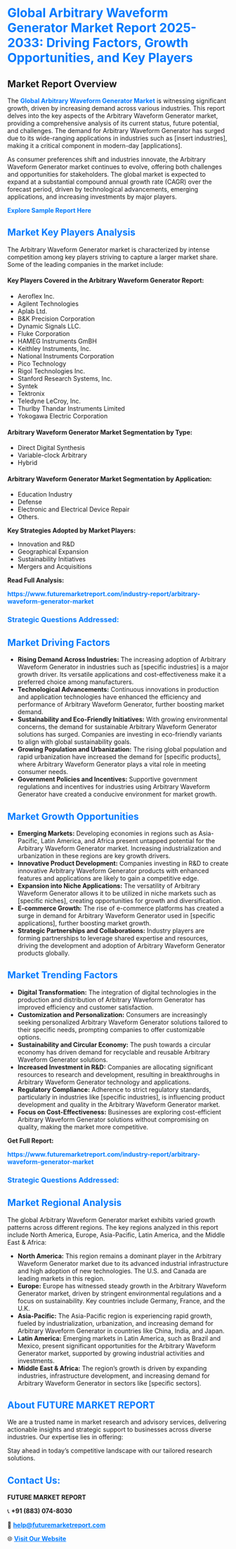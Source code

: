 <h1 style="color: #007BFF;">Global Arbitrary Waveform Generator Market Report 2025-2033: Driving Factors, Growth Opportunities, and Key Players</h1>

<section id="overview">
<h2>Market Report Overview</h2>
<p>The <a href="https://www.futuremarketreport.com/industry-report/arbitrary-waveform-generator-market" style="color: #007BFF; text-decoration: none;"><strong>Global Arbitrary Waveform Generator Market</strong></a> is witnessing significant growth, driven by increasing demand across various industries. This report delves into the key aspects of the Arbitrary Waveform Generator market, providing a comprehensive analysis of its current status, future potential, and challenges. The demand for Arbitrary Waveform Generator has surged due to its wide-ranging applications in industries such as [insert industries], making it a critical component in modern-day [applications].</p>
<p>As consumer preferences shift and industries innovate, the Arbitrary Waveform Generator market continues to evolve, offering both challenges and opportunities for stakeholders. The global market is expected to expand at a substantial compound annual growth rate (CAGR) over the forecast period, driven by technological advancements, emerging applications, and increasing investments by major players.</p>
</section>

<section id="overview">
<p><a href="https://www.futuremarketreport.com/request-sample/reportId=62429" style="color: #007BFF; text-decoration: none;"><strong>Explore Sample Report Here</strong></a></p>
</section>

<section id="key-players">
<h2 style="color: #007BFF;">Market Key Players Analysis</h2>
<p>The Arbitrary Waveform Generator market is characterized by intense competition among key players striving to capture a larger market share. Some of the leading companies in the market include:</p>
<h4>Key Players Covered in the Arbitrary Waveform Generator Report:</h4>
<ul><li>Aeroflex Inc.</li><li>Agilent Technologies</li><li>Aplab Ltd.</li><li>B&amp;K Precision Corporation</li><li>Dynamic Signals LLC.</li><li>Fluke Corporation</li><li>HAMEG Instruments GmBH</li><li>Keithley Instruments, Inc.</li><li>National Instruments Corporation</li><li>Pico Technology</li><li>Rigol Technologies Inc.</li><li>Stanford Research Systems, Inc.</li><li>Syntek</li><li>Tektronix</li><li>Teledyne LeCroy, Inc.</li><li>Thurlby Thandar Instruments Limited</li><li>Yokogawa Electric Corporation</li></ul>
<h4>Arbitrary Waveform Generator Market Segmentation by Type:</h4>
<ul><li>Direct Digital Synthesis</li><li>Variable-clock Arbitrary</li><li>Hybrid</li></ul>

<h4>Arbitrary Waveform Generator Market Segmentation by Application:</h4>
<ul><li>Education Industry</li><li>Defense</li><li>Electronic and Electrical Device Repair</li><li>Others.</li></ul>
<p><strong>Key Strategies Adopted by Market Players:</strong></p>
<ul>
<li>Innovation and R&D</li>
<li>Geographical Expansion</li>
<li>Sustainability Initiatives</li>
<li>Mergers and Acquisitions</li>
</ul>
</section>

<section>
<p><strong>Read Full Analysis: </strong></p><a href="https://www.futuremarketreport.com/industry-report/arbitrary-waveform-generator-market" style="color: #007BFF; text-decoration: none;"><strong>https://www.futuremarketreport.com/industry-report/arbitrary-waveform-generator-market</strong></a>
<h3 style="color: #007BFF;">Strategic Questions Addressed:</h3>
</section>

<section id="driving-factors">
<h2 style="color: #007BFF;">Market Driving Factors</h2>
<ul>
<li><strong>Rising Demand Across Industries:</strong> The increasing adoption of Arbitrary Waveform Generator in industries such as [specific industries] is a major growth driver. Its versatile applications and cost-effectiveness make it a preferred choice among manufacturers.</li>
<li><strong>Technological Advancements:</strong> Continuous innovations in production and application technologies have enhanced the efficiency and performance of Arbitrary Waveform Generator, further boosting market demand.</li>
<li><strong>Sustainability and Eco-Friendly Initiatives:</strong> With growing environmental concerns, the demand for sustainable Arbitrary Waveform Generator solutions has surged. Companies are investing in eco-friendly variants to align with global sustainability goals.</li>
<li><strong>Growing Population and Urbanization:</strong> The rising global population and rapid urbanization have increased the demand for [specific products], where Arbitrary Waveform Generator plays a vital role in meeting consumer needs.</li>
<li><strong>Government Policies and Incentives:</strong> Supportive government regulations and incentives for industries using Arbitrary Waveform Generator have created a conducive environment for market growth.</li>
</ul>
</section>

<section id="growth-opportunities">
<h2 style="color: #007BFF;">Market Growth Opportunities</h2>
<ul>
<li><strong>Emerging Markets:</strong> Developing economies in regions such as Asia-Pacific, Latin America, and Africa present untapped potential for the Arbitrary Waveform Generator market. Increasing industrialization and urbanization in these regions are key growth drivers.</li>
<li><strong>Innovative Product Development:</strong> Companies investing in R&D to create innovative Arbitrary Waveform Generator products with enhanced features and applications are likely to gain a competitive edge.</li>
<li><strong>Expansion into Niche Applications:</strong> The versatility of Arbitrary Waveform Generator allows it to be utilized in niche markets such as [specific niches], creating opportunities for growth and diversification.</li>
<li><strong>E-commerce Growth:</strong> The rise of e-commerce platforms has created a surge in demand for Arbitrary Waveform Generator used in [specific applications], further boosting market growth.</li>
<li><strong>Strategic Partnerships and Collaborations:</strong> Industry players are forming partnerships to leverage shared expertise and resources, driving the development and adoption of Arbitrary Waveform Generator products globally.</li>
</ul>
</section>

<section id="trending-factors">
<h2 style="color: #007BFF;">Market Trending Factors</h2>
<ul>
<li><strong>Digital Transformation:</strong> The integration of digital technologies in the production and distribution of Arbitrary Waveform Generator has improved efficiency and customer satisfaction.</li>
<li><strong>Customization and Personalization:</strong> Consumers are increasingly seeking personalized Arbitrary Waveform Generator solutions tailored to their specific needs, prompting companies to offer customizable options.</li>
<li><strong>Sustainability and Circular Economy:</strong> The push towards a circular economy has driven demand for recyclable and reusable Arbitrary Waveform Generator solutions.</li>
<li><strong>Increased Investment in R&D:</strong> Companies are allocating significant resources to research and development, resulting in breakthroughs in Arbitrary Waveform Generator technology and applications.</li>
<li><strong>Regulatory Compliance:</strong> Adherence to strict regulatory standards, particularly in industries like [specific industries], is influencing product development and quality in the Arbitrary Waveform Generator market.</li>
<li><strong>Focus on Cost-Effectiveness:</strong> Businesses are exploring cost-efficient Arbitrary Waveform Generator solutions without compromising on quality, making the market more competitive.</li>
</ul>
</section>

<section>
<p><strong>Get Full Report: </strong></p><a href="https://www.futuremarketreport.com/industry-report/arbitrary-waveform-generator-market" style="color: #007BFF; text-decoration: none;"><strong>https://www.futuremarketreport.com/industry-report/arbitrary-waveform-generator-market</strong></a>
<h3 style="color: #007BFF;">Strategic Questions Addressed:</h3>
</section>


<section id="regional-analysis">
<h2 style="color: #007BFF;">Market Regional Analysis</h2>
<p>The global Arbitrary Waveform Generator market exhibits varied growth patterns across different regions. The key regions analyzed in this report include North America, Europe, Asia-Pacific, Latin America, and the Middle East & Africa:</p>
<ul>
<li><strong>North America:</strong> This region remains a dominant player in the Arbitrary Waveform Generator market due to its advanced industrial infrastructure and high adoption of new technologies. The U.S. and Canada are leading markets in this region.</li>
<li><strong>Europe:</strong> Europe has witnessed steady growth in the Arbitrary Waveform Generator market, driven by stringent environmental regulations and a focus on sustainability. Key countries include Germany, France, and the U.K.</li>
<li><strong>Asia-Pacific:</strong> The Asia-Pacific region is experiencing rapid growth, fueled by industrialization, urbanization, and increasing demand for Arbitrary Waveform Generator in countries like China, India, and Japan.</li>
<li><strong>Latin America:</strong> Emerging markets in Latin America, such as Brazil and Mexico, present significant opportunities for the Arbitrary Waveform Generator market, supported by growing industrial activities and investments.</li>
<li><strong>Middle East & Africa:</strong> The region’s growth is driven by expanding industries, infrastructure development, and increasing demand for Arbitrary Waveform Generator in sectors like [specific sectors].</li>
</ul>
</section>

<footer>
<h2 style="color: #007BFF;">About FUTURE MARKET REPORT</h2>
<p>We are a trusted name in market research and advisory services, delivering actionable insights and strategic support to businesses across diverse industries. Our expertise lies in offering:</p>

<p>Stay ahead in today’s competitive landscape with our tailored research solutions.</p>

<h2 style="color: #007BFF;">Contact Us:</h2>
<p><strong>FUTURE MARKET REPORT</strong></p>
<p>📞 <strong>+91 (883) 074-8030</strong></p>
<p>📧 <strong><a href="mailto:help@futuremarketreport.com" style="color: #007BFF;">help@futuremarketreport.com</a></strong></p>
<p>🌐 <strong><a href="https://www.futuremarketreport.com/" style="color: #007BFF;">Visit Our Website</a></strong></p>
</footer>